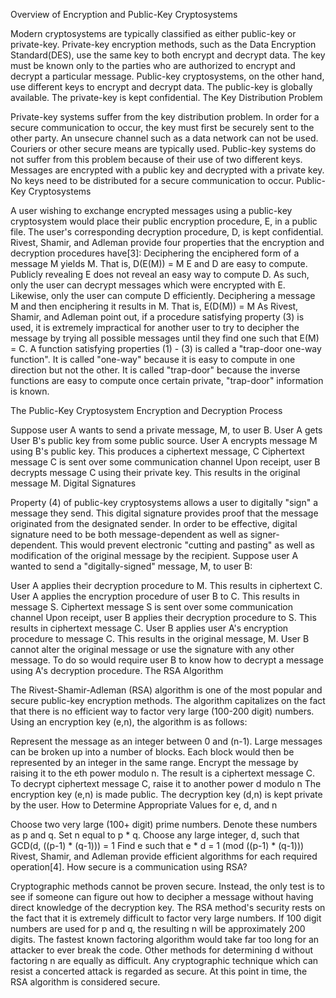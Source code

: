 Overview of Encryption and Public-Key Cryptosystems

Modern cryptosystems are typically classified as either public-key or private-key. Private-key encryption methods, such as the Data Encryption Standard(DES), use the same key to both encrypt and decrypt data. The key must be known only to the parties who are authorized to encrypt and decrypt a particular message. Public-key cryptosystems, on the other hand, use different keys to encrypt and decrypt data. The public-key is globally available. The private-key is kept confidential.
The Key Distribution Problem

Private-key systems suffer from the key distribution problem. In order for a secure communication to occur, the key must first be securely sent to the other party. An unsecure channel such as a data network can not be used. Couriers or other secure means are typically used. Public-key systems do not suffer from this problem because of their use of two different keys. Messages are encrypted with a public key and decrypted with a private key. No keys need to be distributed for a secure communication to occur.
Public-Key Cryptosystems

A user wishing to exchange encrypted messages using a public-key cryptosystem would place their public encryption procedure, E, in a public file. The user's corresponding decryption procedure, D, is kept confidential. Rivest, Shamir, and Adleman provide four properties that the encryption and decryption procedures have[3]:
Deciphering the enciphered form of a message M yields M. That is, D(E(M)) = M
E and D are easy to compute.
Publicly revealing E does not reveal an easy way to compute D. As such, only the user can decrypt messages which were encrypted with E. Likewise, only the user can compute D efficiently.
Deciphering a message M and then enciphering it results in M. That is, E(D(M)) = M
As Rivest, Shamir, and Adleman point out, if a procedure satisfying property (3) is used, it is extremely impractical for another user to try to decipher the message by trying all possible messages until they find one such that E(M) = C.
A function satisfying properties (1) - (3) is called a "trap-door one-way function". It is called "one-way" because it is easy to compute in one direction but not the other. It is called "trap-door" because the inverse functions are easy to compute once certain private, "trap-door" information is known.

The Public-Key Cryptosystem Encryption and Decryption Process

Suppose user A wants to send a private message, M, to user B.
User A gets User B's public key from some public source.
User A encrypts message M using B's public key. This produces a ciphertext message, C
Ciphertext message C is sent over some communication channel
Upon receipt, user B decrypts message C using their private key. This results in the original message M.
Digital Signatures

Property (4) of public-key cryptosystems allows a user to digitally "sign" a message they send. This digital signature provides proof that the message originated from the designated sender. In order to be effective, digital signature need to be both message-dependent as well as signer-dependent. This would prevent electronic "cutting and pasting" as well as modification of the original message by the recipient.
Suppose user A wanted to send a "digitally-signed" message, M, to user B:

User A applies their decryption procedure to M. This results in ciphertext C.
User A applies the encryption procedure of user B to C. This results in message S.
Ciphertext message S is sent over some communication channel
Upon receipt, user B applies their decryption procedure to S. This results in ciphertext message C.
User B applies user A's encryption procedure to message C. This results in the original message, M.
User B cannot alter the original message or use the signature with any other message. To do so would require user B to know how to decrypt a message using A's decryption procedure.
The RSA Algorithm

The Rivest-Shamir-Adleman (RSA) algorithm is one of the most popular and secure public-key encryption methods. The algorithm capitalizes on the fact that there is no efficient way to factor very large (100-200 digit) numbers.
Using an encryption key (e,n), the algorithm is as follows:

Represent the message as an integer between 0 and (n-1). Large messages can be broken up into a number of blocks. Each block would then be represented by an integer in the same range.
Encrypt the message by raising it to the eth power modulo n. The result is a ciphertext message C.
To decrypt ciphertext message C, raise it to another power d modulo n
The encryption key (e,n) is made public. The decryption key (d,n) is kept private by the user.
How to Determine Appropriate Values for e, d, and n

Choose two very large (100+ digit) prime numbers. Denote these numbers as p and q.
Set n equal to p * q.
Choose any large integer, d, such that GCD(d, ((p-1) * (q-1))) = 1
Find e such that e * d = 1 (mod ((p-1) * (q-1)))
Rivest, Shamir, and Adleman provide efficient algorithms for each required operation[4].
How secure is a communication using RSA?

Cryptographic methods cannot be proven secure. Instead, the only test is to see if someone can figure out how to decipher a message without having direct knowledge of the decryption key. The RSA method's security rests on the fact that it is extremely difficult to factor very large numbers. If 100 digit numbers are used for p and q, the resulting n will be approximately 200 digits. The fastest known factoring algorithm would take far too long for an attacker to ever break the code. Other methods for determining d without factoring n are equally as difficult.
Any cryptographic technique which can resist a concerted attack is regarded as secure. At this point in time, the RSA algorithm is considered secure.
